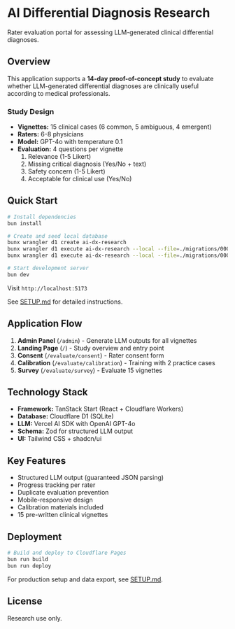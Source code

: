 # AI Differential Diagnosis Research

Rater evaluation portal for assessing LLM-generated clinical differential diagnoses.

## Overview

This application supports a **14-day proof-of-concept study** to evaluate whether LLM-generated differential diagnoses are clinically useful according to medical professionals.

### Study Design

- **Vignettes:** 15 clinical cases (6 common, 5 ambiguous, 4 emergent)
- **Raters:** 6-8 physicians
- **Model:** GPT-4o with temperature 0.1
- **Evaluation:** 4 questions per vignette
  1. Relevance (1-5 Likert)
  2. Missing critical diagnosis (Yes/No + text)
  3. Safety concern (1-5 Likert)
  4. Acceptable for clinical use (Yes/No)

## Quick Start

```bash
# Install dependencies
bun install

# Create and seed local database
bunx wrangler d1 create ai-dx-research
bunx wrangler d1 execute ai-dx-research --local --file=./migrations/0001_init.sql
bunx wrangler d1 execute ai-dx-research --local --file=./migrations/0002_seed_vignettes.sql

# Start development server
bun dev
```

Visit `http://localhost:5173`

See [SETUP.md](./SETUP.md) for detailed instructions.

## Application Flow

1. **Admin Panel** (`/admin`) - Generate LLM outputs for all vignettes
2. **Landing Page** (`/`) - Study overview and entry point
3. **Consent** (`/evaluate/consent`) - Rater consent form
4. **Calibration** (`/evaluate/calibration`) - Training with 2 practice cases
5. **Survey** (`/evaluate/survey`) - Evaluate 15 vignettes

## Technology Stack

- **Framework:** TanStack Start (React + Cloudflare Workers)
- **Database:** Cloudflare D1 (SQLite)
- **LLM:** Vercel AI SDK with OpenAI GPT-4o
- **Schema:** Zod for structured LLM output
- **UI:** Tailwind CSS + shadcn/ui

## Key Features

- Structured LLM output (guaranteed JSON parsing)
- Progress tracking per rater
- Duplicate evaluation prevention
- Mobile-responsive design
- Calibration materials included
- 15 pre-written clinical vignettes

## Deployment

```bash
# Build and deploy to Cloudflare Pages
bun run build
bun run deploy
```

For production setup and data export, see [SETUP.md](./SETUP.md).

## License

Research use only.
